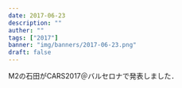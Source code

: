 ```yaml
---
date: 2017-06-23
description: ""
auther: ""
tags: ["2017"]
banner: "img/banners/2017-06-23.png"
draft: false
---
```

M2の石田がCARS2017＠バルセロナで発表しました．
<!--more-->
